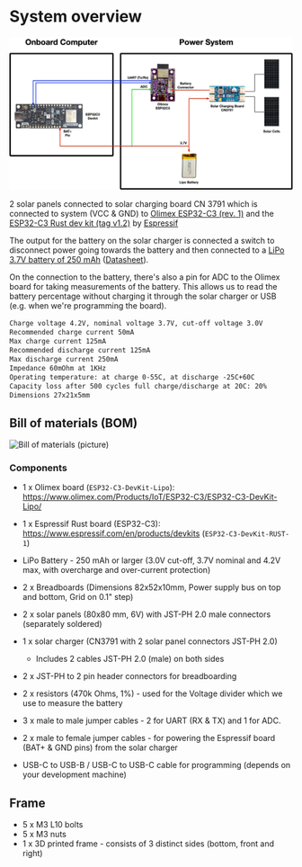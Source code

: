 # System overview

![System block diagram](System_Block_Diagram.jpg)

2 solar panels connected to solar charging board CN 3791 which is connected to system (VCC & GND) to [Olimex ESP32-C3 (rev. 1)][olimex-esp32-c3] and the [ESP32-C3 Rust dev kit (tag v1.2)][esp32-c3-rust] by [Espressif][espressif]

The output for the battery on the solar charger is connected a switch to disconnect power going towards the battery and then connected to a [LiPo 3.7V battery of 250 mAh][olimex-battery-250mha] ([Datasheet][battery-datasheet]).

On the connection to the battery, there's also a pin for ADC to the Olimex board for taking measurements of the battery. This allows us to read the battery percentage without charging it through the solar charger or USB (e.g. when we're programming the board).


    Charge voltage 4.2V, nominal voltage 3.7V, cut-off voltage 3.0V
    Recommended charge current 50mA
    Max charge current 125mA
    Recommended discharge current 125mA
    Max discharge current 250mA
    Impedance 60mOhm at 1KHz
    Operating temperature: at charge 0-55C, at discharge -25C+60C
    Capacity loss after 500 cycles full charge/discharge at 20C: 20%
    Dimensions 27x21x5mm


[olimex-esp32-c3]: https://www.olimex.com/Products/IoT/ESP32-C3/ESP32-C3-DevKit-Lipo/
[olimex-battery-250mha]: https://www.olimex.com/Products/Power/Lipo-battery/BATTERY-LIPO250mAh/
[battery-datasheet]: https://www.olimex.com/Products/Power/Lipo-battery/BATTERY-LIPO250mAh/resources/JA602025P-Spec-Data-Sheet-3.7V-250mAh--170116.pdf
[esp32-c3-rust]: https://github.com/esp-rs/esp-rust-board/tree/v1.2
[espressif]: https://www.espressif.com/en/products/devkits


## Bill of materials (BOM)

![Bill of materials (picture)](BOM.jpg)

### Components
- 1 x Olimex board (`ESP32-C3-DevKit-Lipo`): https://www.olimex.com/Products/IoT/ESP32-C3/ESP32-C3-DevKit-Lipo/
- 1 x Espressif Rust board (ESP32-C3): https://www.espressif.com/en/products/devkits (`ESP32-C3-DevKit-RUST-1`)
- LiPo Battery - 250 mAh or larger (3.0V cut-off, 3.7V nominal and 4.2V max, with overcharge and over-current protection)
- 2 x Breadboards (Dimensions 82x52x10mm, Power supply bus on top and bottom, Grid on 0.1" step)
- 2 x solar panels (80x80 mm, 6V) with JST-PH 2.0 male connectors (separately soldered)
- 1 x solar charger (CN3791 with 2 solar panel connectors JST-PH 2.0)
  - Includes 2 cables JST-PH 2.0 (male) on both sides

- 2 x JST-PH to 2 pin header connectors for breadboarding

- 2 x resistors (470k Ohms, 1%) - used for the Voltage divider which we use to measure the battery
- 3 x male to male jumper cables - 2 for UART (RX & TX) and 1 for ADC.
- 2 x male to female jumper cables - for powering the Espressif board (BAT+ & GND pins) from the solar charger

- USB-C to USB-B / USB-C to USB-C cable for programming (depends on your development machine)

## Frame
- 5 x M3 L10 bolts
- 5 x M3 nuts
- 1 x 3D printed frame - consists of 3 distinct sides (bottom, front and right)